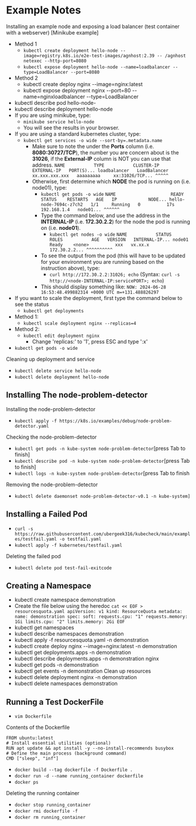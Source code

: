 # Example Notes

Installing an example node and exposing a load balancer (test container with a webserver) [Minikube example]

- Method 1
  - `kubectl create deployment hello-node --image=registry.k8s.io/e2e-test-images/agnhost:2.39 -- /agnhost netexec --http-port=8080`
  - `kubectl expose deployment hello-node --name=loadbalancer --type=LoadBalancer --port=8080`
- Method 2
  - kubectl create deploy nginx --image=nginx:latest
  - kubectl expose deployment nginx --port=80 --name=nginxloadbalancer --type=LoadBalancer
- kubectl describe pod hello-node-<press Tab>
- kubectl describe deployment hello-node
- If you are using minikube, type: 
  - `minikube service hello-node`
  - You will see the results in your browser.
- If you are using a standard kubernetes cluster, type:  
  - `kubectl get services -o wide --sort-by=.metadata.name`
    - Make sure to note the under the **Ports** column (i.e. **8080:30727/TCP**), the number you are concern about is the **31026**, if the **External-IP** column is NOT **<pending>** you can use that address.
``NAME           TYPE           CLUSTER-IP       EXTERNAL-IP   PORT(S)...
loadbalancer   LoadBalancer   xx.xxx.xxx.xxx   aaaaaaaaa     xx:31026/TCP...
                                                                ^^^^^``
    - Otherwise, first determine which **NODE** the pod is running on (i.e. node01), type:
      - `kubectl get pods -o wide`
``NAME                     READY   STATUS    RESTARTS   AGE   IP            NODE...
hello-node-7694c-z7ch2   1/1     Running   0          17s   192.168.1.4   node01...
                                                                          ^^^^^^``
      - Type the command below, and use the address in the **INTERNAL-IP** (i.e. **172.30.2.2**) for the node the pod is running on (i.e. **node01**).
        - `kubectl get nodes -o wide`
``NAME           STATUS   ROLES           AGE   VERSION   INTERNAL-IP...
node01         Ready    <none>          xxx   vx.xx.x   172.30.2.2...
                                                        ^^^^^^^^^^``
      - To see the output from the pod (this will have to be updated for your environment you are running based on the instruction above), type: 
        - `curl http://172.30.2.2:31026; echo` (Syntax: `curl -s http://<node-INTERNAL-IP:servicePORT>; echo`)
      - This should display something like: `NOW: 2024-06-28 16:53:48.499882314 +0000 UTC m=+131.488826297`
- If you want to scale the deployment, first type the command below to see the status
  - `kubectl get deployments`
- Method 1:
  - `kubectl scale deployment nginx --replicas=4`
- Method 2: 
  - `kubectl edit deployment nginx`
    - Change 'replicas:' to '1', press ESC and type ':x'
- `kubectl get pods -o wide`

Cleaning up deployment and service
- `kubectl delete service hello-node`
- `kubectl delete deployment hello-node`

##  Installing The node-problem-detector

Installing the node-problem-detector

- `kubectl apply -f https://k8s.io/examples/debug/node-problem-detector.yaml`

Checking the node-problem-detector

- `kubectl get pods -n kube-system node-problem-detector`[press Tab to finish]
- `kubectl describe pod -n kube-system node-problem-detector`[press Tab to finish]
- `kubectl logs -n kube-system node-problem-detector`[press Tab to finish

Removing the node-problem-detector

- `kubectl delete daemonset node-problem-detector-v0.1 -n kube-system]`

## Installing a Failed Pod

- `curl -s https://raw.githubusercontent.com/ubergeek316/kubecheck/main/examples/testfail.yaml -o testfail.yaml`
- `kubectl apply -f kubernetes/testfail.yaml`

Deleting the failed pod

- `kubectl delete pod test-fail-exitcode`

## Creating a Namespace

- kubectl create namespace demonstration
- Create the file below using the heredoc
``cat << EOF >  resourcesquota.yaml
apiVersion: v1
kind: ResourceQuota
metadata:
  name: demonstration
spec:
  soft:
    requests.cpu: "1"
    requests.memory: 1Gi
    limits.cpu: "2"
    limits.memory: 2Gi
EOF``
- kubectl get namespaces
- kubectl describe namespaces demonstration
- kubectl apply -f resourcesquota.yaml -n demonstration
- kubectl create deploy nginx --image=nginx:latest -n demonstration
- kubectl get deployments.apps -n demonstration
- kubectl describe deployments.apps -n demonstration nginx
- kubectl get pods -n demonstration
- kubectl get events -n demonstration
Clean up resources
- kubectl delete deployment nginx -n demonstration
- kubectl delete namespaces demonstration

## Running a Test DockerFile

- `vim Dockerfile`

Contents of the Dockerfile

```
FROM ubuntu:latest
# Install essential utilities (optional)
RUN apt update && apt install -y --no-install-recommends busybox
# Define the main process (background command)
CMD ["sleep", "inf"]
```
- `docker build --tag dockerfile -f Dockerfile .`
- `docker run -d --name running_container dockerfile`
- `docker ps`

Deleting the running container

- `docker stop running_container`
- `docker rmi dockerfile -f`
- `docker rm running_container`


